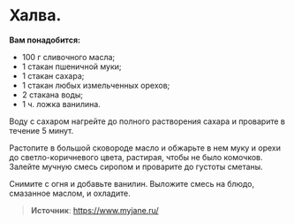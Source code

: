 # Халва.

**Вам понадобится:**

- 100 г сливочного масла;
- 1 стакан пшеничной муки;
- 1 стакан сахара;
- 1 стакан любых измельченных орехов;
- 2 стакана воды;
- 1 ч. ложка ванилина.

Воду с сахаром нагрейте до полного растворения сахара и проварите в течение 5 минут.

Растопите в большой сковороде масло и обжарьте в нем муку и орехи до светло-коричневого цвета, растирая, чтобы не было комочков. Залейте мучную смесь сиропом и проварите до густоты сметаны.

Снимите с огня и добавьте ванилин. Выложите смесь на блюдо, смазанное маслом, и охладите.

> **Источник**: https://www.myjane.ru/
